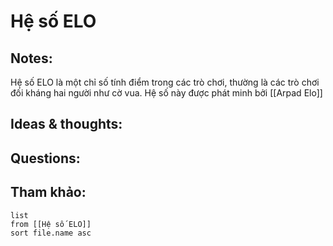 # Hệ số ELO

## Notes:
Hệ số ELO là một chỉ số tính điểm trong các trò chơi, thường là các trò chơi đối kháng hai người như cờ vua. Hệ số này được phát minh bởi [[Arpad Elo]]

## Ideas & thoughts:

## Questions:


## Tham khảo:
```dataview
list
from [[Hệ số ELO]]
sort file.name asc
```